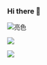 ### Hi there 👋
![亮色](https://raw.githubusercontent.com/learner0904/learner0904/output/github-contribution-grid-snake.svg)



![](https://github-readme-stats.vercel.app/api?username=learner0904&show_icons=true&theme=material-palenight)

![](https://github-readme-stats.vercel.app/api/top-langs/?username=learner0904&layout=compact&theme=material-palenight)

<!--
**Officeyutong/Officeyutong** is a ✨ _special_ ✨ repository because its `README.md` (this file) appears on your GitHub profile.

Here are some ideas to get you started:

- 🔭 I’m currently working on ...
- 🌱 I’m currently learning ...
- 👯 I’m looking to collaborate on ...
- 🤔 I’m looking for help with ...
- 💬 Ask me about ...
- 📫 How to reach me: ...
- 😄 Pronouns: ...
- ⚡ Fun fact: ...
-->
